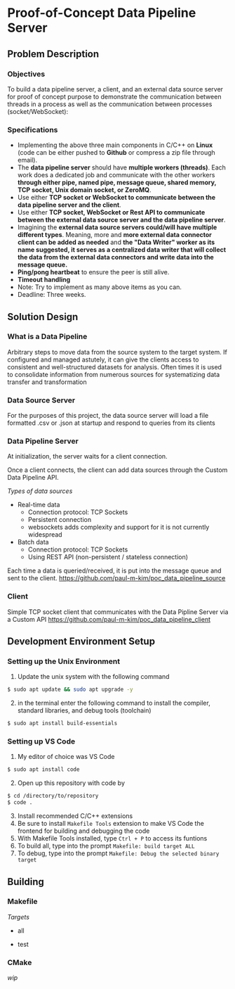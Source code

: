 # Proof-of-Concept Data Pipeline Server

## **Problem Description**

### **Objectives**

To build a data pipeline server, a client, and an external data source server for proof of concept purpose to demonstrate the communication between threads in a process as well as the communication between processes (socket/WebSocket):

### **Specifications**

- Implementing the above three main components in C/C++ on **Linux** (code can be either pushed to **Github** or compress a zip file through email).
- The **data pipeline server** should have **multiple workers (threads)**. Each work does a dedicated job and communicate with the other workers **through either pipe, named pipe, message queue, shared memory, TCP socket, Unix domain socket, or ZeroMQ**.
- Use either **TCP socket or WebSocket to communicate between the data pipeline server and the client**.
- Use either **TCP socket, WebSocket or Rest API to communicate between the external data source server and the data pipeline server**.
- Imagining the **external data source servers could/will have  multiple different types**. Meaning, more and **more external data connector client can be added as needed** and **the "Data Writer" worker as its name suggested, it serves as a centralized data writer that will collect the data from the external data connectors and write data into the message queue.**
- **Ping/pong heartbeat** to ensure the peer is still alive.
- **Timeout handling**
- Note: Try to implement as many above items as you can.
- Deadline: Three weeks.

## **Solution Design**

### **What is a Data Pipeline**
Arbitrary steps to move data from the source system to the target system. If configured and managed astutely, it can give the clients access to consistent and well-structured datasets for analysis. Often times it is used to consolidate information from numerous sources for systematizing data transfer and transformation

### **Data Source Server**
For the purposes of this project, the data source server will load a file formatted .csv or .json at startup and respond to queries from its clients

### **Data Pipeline Server**
At initialization, the server waits for a client connection.

Once a client connects, the client can add data sources through the Custom Data Pipeline API.

*Types of data sources*
-  Real-time data
    - Connection protocol: TCP Sockets
    - Persistent connection
    - websockets adds complexity and support for it is not currently widespread
-  Batch data
    - Connection protocol: TCP Sockets
    - Using REST API (non-persistent / stateless connection)

Each time a data is queried/received, it is put into the message queue and sent to the client.
https://github.com/paul-m-kim/poc_data_pipeline_source

### **Client**
Simple TCP socket client that communicates with the Data Pipline Server via a Custom API
https://github.com/paul-m-kim/poc_data_pipeline_client
## **Development Environment Setup**
### Setting up the Unix Environment ###

1. Update the unix system with the following command
```bash
$ sudo apt update && sudo apt upgrade -y
```
2. in the terminal enter the following command to install the compiler, standard libraries, and debug tools (toolchain)
```bash
$ sudo apt install build-essentials
```
### Setting up VS Code

1. My editor of choice was VS Code
```bash
$ sudo apt install code
```
2. Open up this repository with code by
```bash
$ cd /directory/to/repository
$ code .
```

3. Install recommended C/C++ extensions
4. Be sure to install ` Makefile Tools ` extension to make VS Code the frontend for building and debugging the code
5. With Makefile Tools installed, type `Ctrl + P` to access its funtions
6. To build all, type into the prompt `Makefile: build target ALL`
7. To debug, type into the prompt `Makefile: Debug the selected binary target`

## **Building**

### Makefile

*Targets*
- all

- test

### CMake
*wip*
